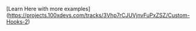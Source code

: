 [Learn Here with more examples] (https://projects.100xdevs.com/tracks/3Vhp7rCJUVjnvFuPxZSZ/Custom-Hooks-2)